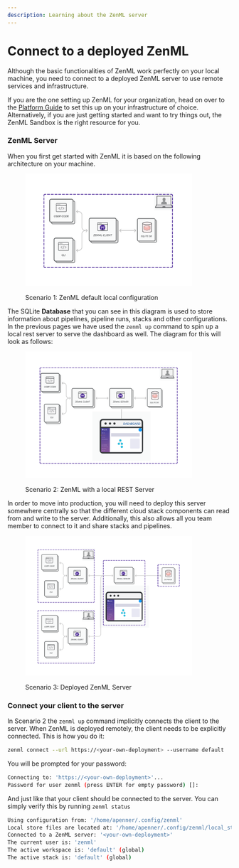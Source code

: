 ```yaml
---
description: Learning about the ZenML server
---
```


# Connect to a deployed ZenML

Although the basic functionalities of ZenML work perfectly on your local machine, you need to connect to a deployed ZenML server to use remote services and infrastructure.

If you are the one setting up ZenML for your organization, head on over to the [Platform Guide](../../platform-guide/set-up-your-mlops-platform/) to set this up on your infrastructure of choice. Alternatively, if you are just getting started and want to try things out, the ZenML Sandbox is the right resource for you.

### ZenML Server

When you first get started with ZenML it is based on the following architecture on your machine.

<figure><img src="../../.gitbook/assets/Scenario1.png" alt="" width="375"><figcaption><p>Scenario 1: ZenML default local configuration</p></figcaption></figure>

The SQLite **Database** that you can see in this diagram is used to store information about pipelines, pipeline runs, stacks and other configurations. In the previous pages we have used the `zenml up` command to spin up a local rest server to serve the dashboard as well. The diagram for this will look as follows:

<figure><img src="../../.gitbook/assets/Scenario2.png" alt="" width="375"><figcaption><p>Scenario 2: ZenML with a local REST Server</p></figcaption></figure>

In order to move into production, you will need to deploy this server somewhere centrally so that the different cloud stack components can read from and write to the server. Additionally, this also allows all you team member to connect to it and share stacks and pipelines.

<figure><img src="../../.gitbook/assets/Scenario3.png" alt="" width="375"><figcaption><p>Scenario 3: Deployed ZenML Server</p></figcaption></figure>

### Connect your client to the server

In Scenario 2 the `zenml up` command implicitly connects the client to the server. When ZenML is deployed remotely, the client needs to be explicitly connected. This is how you do it:

```bash
zenml connect --url https://<your-own-deployment> --username default
```

You will be prompted for your password:

```bash
Connecting to: 'https://<your-own-deployment>'...
Password for user zenml (press ENTER for empty password) []:
```

And just like that your client should be connected to the server. You can simply verify this by running `zenml status`

```bash
Using configuration from: '/home/apenner/.config/zenml'
Local store files are located at: '/home/apenner/.config/zenml/local_stores'
Connected to a ZenML server: '<your-own-deployment>'
The current user is: 'zenml'
The active workspace is: 'default' (global)
The active stack is: 'default' (global)
```
